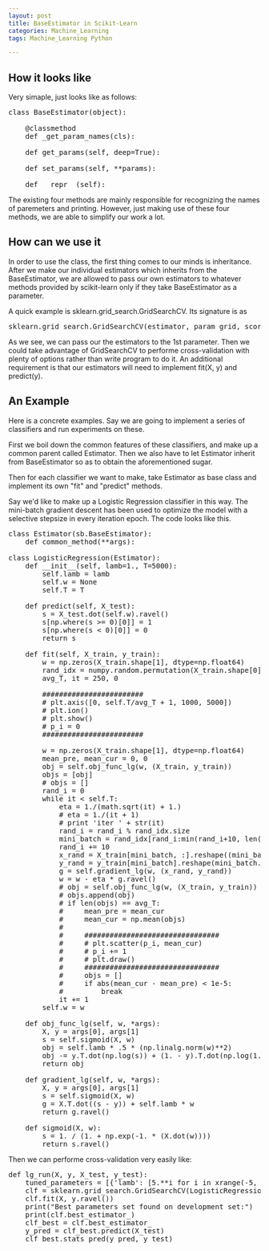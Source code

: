```yaml
---
layout: post
title: BaseEstimator in Scikit-Learn
categories: Machine_Learning
tags: Machine_Learning Python

---
```


<!-- import js for mathjax -->
<script src="http://cdn.mathjax.org/mathjax/latest/MathJax.js?config=default"></script>
<script type="text/x-mathjax-config">
MathJax.Hub.Config({
tex2jax: {inlineMath: [['$','$'], ['\\(','\\)']]}
});
</script>


## How it looks like
Very simaple, just looks like as follows:
<pre>
class BaseEstimator(object):

    @classmethod
    def _get_param_names(cls):

    def get_params(self, deep=True):

    def set_params(self, **params):

    def __repr__(self):
</pre>
The existing four methods are mainly responsible for recognizing the names of paremeters and printing. However, just making use of these four methods, we are able to simplify our work a lot.

## How can we use it
In order to use the class, the first thing comes to our minds is inheritance. After we make our individual estimators which inherits from the BaseEstimator, we are allowed to pass our own estimators to whatever methods provided by scikit-learn only if they take BaseEstimator as a parameter.

A quick example is sklearn.grid_search.GridSearchCV. Its signature is as
<pre>
sklearn.grid_search.GridSearchCV(estimator, param_grid, scoring=None, loss_func=None, score_func=None, fit_params=None, n_jobs=1, iid=True, refit=True, cv=None, verbose=0, pre_dispatch='2*n_jobs')
</pre>
As we see, we can pass our the estimators to the 1st parameter. Then we could take advantage of GridSearchCV to performe cross-validation with plenty of options rather than write program to do it. An additional requirement is that our estimators will need to implement fit(X, y) and predict(y).


## An Example
Here is a concrete examples. Say we are going to implement a series of classifiers and run experiments on these.

First we boil down the common features of these classifiers, and make up a common parent called Estimator. Then we also have to let Estimator inherit from BaseEstimator so as to obtain the aforementioned sugar.

Then for each classifier we want to make, take Estimator as base class and implement its own "fit" and "predict" methods.

Say we'd like to make up a Logistic Regression classifier in this way. The mini-batch gradient descent has been used to optimize the model with a selective stepsize in every iteration epoch. The code looks like this.

<pre>
class Estimator(sb.BaseEstimator):
    def common_method(**args):

class LogisticRegression(Estimator):
    def __init__(self, lamb=1., T=5000):
        self.lamb = lamb
        self.w = None
        self.T = T

    def predict(self, X_test):
        s = X_test.dot(self.w).ravel()
        s[np.where(s >= 0)[0]] = 1
        s[np.where(s < 0)[0]] = 0
        return s

    def fit(self, X_train, y_train):
        w = np.zeros(X_train.shape[1], dtype=np.float64)
        rand_idx = numpy.random.permutation(X_train.shape[0])
        avg_T, it = 250, 0

        ########################
        # plt.axis([0, self.T/avg_T + 1, 1000, 5000])
        # plt.ion()
        # plt.show()
        # p_i = 0
        ########################

        w = np.zeros(X_train.shape[1], dtype=np.float64)
        mean_pre, mean_cur = 0, 0
        obj = self.obj_func_lg(w, (X_train, y_train))
        objs = [obj]
        # objs = []
        rand_i = 0
        while it < self.T:
            eta = 1./(math.sqrt(it) + 1.)
            # eta = 1./(it + 1)
            # print 'iter ' + str(it)
            rand_i = rand_i % rand_idx.size
            mini_batch = rand_idx[rand_i:min(rand_i+10, len(rand_idx))]
            rand_i += 10
            x_rand = X_train[mini_batch, :].reshape((mini_batch.size, X_train.shape[1]))
            y_rand = y_train[mini_batch].reshape(mini_batch.size)
            g = self.gradient_lg(w, (x_rand, y_rand))
            w = w - eta * g.ravel()
            # obj = self.obj_func_lg(w, (X_train, y_train))
            # objs.append(obj)
            # if len(objs) == avg_T:
            #     mean_pre = mean_cur
            #     mean_cur = np.mean(objs)
            #
            #     ################################
            #     # plt.scatter(p_i, mean_cur)
            #     # p_i += 1
            #     # plt.draw()
            #     ################################
            #     objs = []
            #     if abs(mean_cur - mean_pre) < 1e-5:
            #         break
            it += 1
        self.w = w

    def obj_func_lg(self, w, *args):
        X, y = args[0], args[1]
        s = self.sigmoid(X, w)
        obj = self.lamb * .5 * (np.linalg.norm(w)**2)
        obj -= y.T.dot(np.log(s)) + (1. - y).T.dot(np.log(1. - s))
        return obj

    def gradient_lg(self, w, *args):
        X, y = args[0], args[1]
        s = self.sigmoid(X, w)
        g = X.T.dot((s - y)) + self.lamb * w
        return g.ravel()

    def sigmoid(X, w):
        s = 1. / (1. + np.exp(-1. * (X.dot(w))))
        return s.ravel()
</pre>

Then we can performe cross-validation very easily like:

<pre>
def lg_run(X, y, X_test, y_test):
    tuned_parameters = [{'lamb': [5.**i for i in xrange(-5, 5)]}]
    clf = sklearn.grid_search.GridSearchCV(LogisticRegression(fit_sel=2), tuned_parameters, cv=5, scoring='accuracy')
    clf.fit(X, y.ravel())
    print("Best parameters set found on development set:")
    print(clf.best_estimator_)
    clf_best = clf.best_estimator_
    y_pred = clf_best.predict(X_test)
    clf_best.stats_pred(y_pred, y_test)
</pre>
